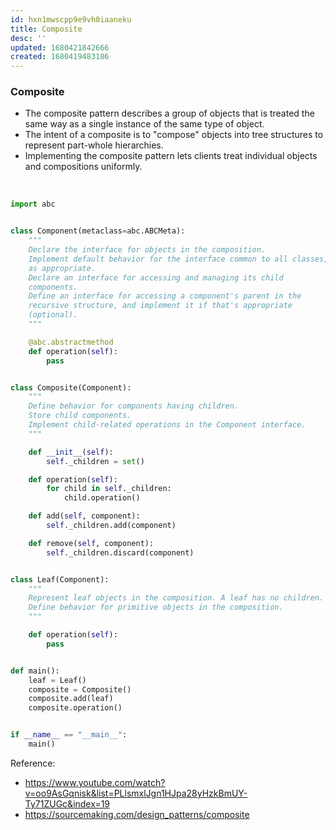 ```yaml
---
id: hxn1mwscpp9e9vh0iaaneku
title: Composite
desc: ''
updated: 1680421842666
created: 1680419483186
---
```


### Composite
- The composite pattern describes a group of objects that is treated the
same way as a single instance of the same type of object. 
- The intent of a composite is to "compose" objects into tree structures to represent
part-whole hierarchies. 
- Implementing the composite pattern lets clients treat individual objects and compositions uniformly.

<br>


``` python
import abc


class Component(metaclass=abc.ABCMeta):
    """
    Declare the interface for objects in the composition.
    Implement default behavior for the interface common to all classes,
    as appropriate.
    Declare an interface for accessing and managing its child
    components.
    Define an interface for accessing a component's parent in the
    recursive structure, and implement it if that's appropriate
    (optional).
    """

    @abc.abstractmethod
    def operation(self):
        pass


class Composite(Component):
    """
    Define behavior for components having children.
    Store child components.
    Implement child-related operations in the Component interface.
    """

    def __init__(self):
        self._children = set()

    def operation(self):
        for child in self._children:
            child.operation()

    def add(self, component):
        self._children.add(component)

    def remove(self, component):
        self._children.discard(component)


class Leaf(Component):
    """
    Represent leaf objects in the composition. A leaf has no children.
    Define behavior for primitive objects in the composition.
    """

    def operation(self):
        pass


def main():
    leaf = Leaf()
    composite = Composite()
    composite.add(leaf)
    composite.operation()


if __name__ == "__main__":
    main()
```

Reference:
- https://www.youtube.com/watch?v=oo9AsGqnisk&list=PLlsmxlJgn1HJpa28yHzkBmUY-Ty71ZUGc&index=19
- https://sourcemaking.com/design_patterns/composite